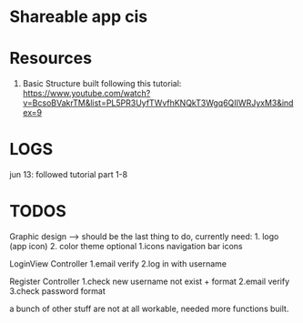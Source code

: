 # Shareable app cis

# Resources
1. Basic Structure built following this tutorial: https://www.youtube.com/watch?v=BcsoBVakrTM&list=PL5PR3UyfTWvfhKNQkT3Wgq6QIIWRJyxM3&index=9

# LOGS
jun 13: followed tutorial part 1-8

# TODOS
  Graphic design --> should be the last thing to do, currently need:
    1. logo (app icon)
    2. color theme
    optional
    1.icons 
      navigation bar icons
  
  LoginView Controller
    1.email verify
    2.log in with username 
  
  Register Controller
    1.check new username not exist + format
    2.email verify
    3.check password format
    
  a bunch of other stuff are not at all workable, needed more functions built.
  

    
  
